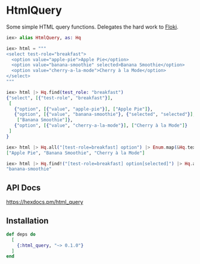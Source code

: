 # HtmlQuery

Some simple HTML query functions.
Delegates the hard work to [Floki](https://hex.pm/packages/floki).

```elixir
iex> alias HtmlQuery, as: Hq

iex> html = """
<select test-role="breakfast">
  <option value="apple-pie">Apple Pie</option>
  <option value="banana-smoothie" selected>Banana Smoothie</option>
  <option value="cherry-a-la-mode">Cherry à la Mode</option>
</select>
"""

iex> html |> Hq.find(test_role: "breakfast")
{"select", [{"test-role", "breakfast"}],
 [
   {"option", [{"value", "apple-pie"}], ["Apple Pie"]},
   {"option", [{"value", "banana-smoothie"}, {"selected", "selected"}],
    ["Banana Smoothie"]},
   {"option", [{"value", "cherry-a-la-mode"}], ["Cherry à la Mode"]}
 ]
}

iex> html |> Hq.all("[test-role=breakfast] option") |> Enum.map(&Hq.text/1)
["Apple Pie", "Banana Smoothie", "Cherry à la Mode"]

iex> html |> Hq.find!("[test-role=breakfast] option[selected]") |> Hq.attr("value")
"banana-smoothie"
```

## API Docs

<https://hexdocs.pm/html_query>

## Installation

```elixir
def deps do
  [
    {:html_query, "~> 0.1.0"}
  ]
end
```

